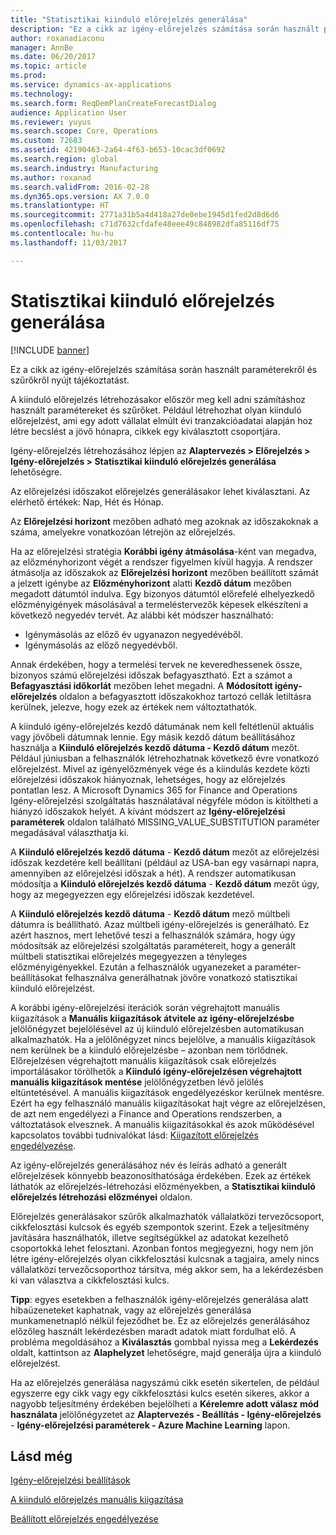 ```yaml
---
title: "Statisztikai kiinduló előrejelzés generálása"
description: "Ez a cikk az igény-előrejelzés számítása során használt paraméterekről és szűrőkről nyújt tájékoztatást."
author: roxanadiaconu
manager: AnnBe
ms.date: 06/20/2017
ms.topic: article
ms.prod: 
ms.service: dynamics-ax-applications
ms.technology: 
ms.search.form: ReqDemPlanCreateForecastDialog
audience: Application User
ms.reviewer: yuyus
ms.search.scope: Core, Operations
ms.custom: 72683
ms.assetid: 42190463-2a64-4f63-b653-10cac3df0692
ms.search.region: global
ms.search.industry: Manufacturing
ms.author: roxanad
ms.search.validFrom: 2016-02-28
ms.dyn365.ops.version: AX 7.0.0
ms.translationtype: HT
ms.sourcegitcommit: 2771a31b5a4d418a27de0ebe1945d1fed2d8d6d6
ms.openlocfilehash: c71d7632cfdafe48eee49c848982dfa85116df75
ms.contentlocale: hu-hu
ms.lasthandoff: 11/03/2017

---
```


# <a name="generate-a-statistical-baseline-forecast"></a>Statisztikai kiinduló előrejelzés generálása

[!INCLUDE [banner](../includes/banner.md)]

Ez a cikk az igény-előrejelzés számítása során használt paraméterekről és szűrőkről nyújt tájékoztatást. 

A kiinduló előrejelzés létrehozásakor először meg kell adni számításhoz használt paramétereket és szűrőket. Például létrehozhat olyan kiinduló előrejelzést, ami egy adott vállalat elmúlt évi tranzakcióadatai alapján hoz létre becslést a jövő hónapra, cikkek egy kiválasztott csoportjára. 

Igény-előrejelzés létrehozásához lépjen az **Alaptervezés &gt; Előrejelzés &gt; Igény-előrejelzés &gt; Statisztikai kiinduló előrejelzés generálása** lehetőségre. 

Az előrejelzési időszakot előrejelzés generálásakor lehet kiválasztani. Az elérhető értékek: Nap, Hét és Hónap. 

Az **Előrejelzési horizont** mezőben adható meg azoknak az időszakoknak a száma, amelyekre vonatkozóan létrejön az előrejelzés. 

Ha az előrejelzési stratégia **Korábbi igény átmásolása**-ként van megadva, az előzményhorizont végét a rendszer figyelmen kívül hagyja. A rendszer átmásolja az időszakok az **Előrejelzési horizont** mezőben beállított számát a jelzett igénybe az **Előzményhorizont** alatti **Kezdő dátum** mezőben megadott dátumtól indulva. Egy bizonyos dátumtól előrefelé elhelyezkedő előzményigények másolásával a termeléstervezők képesek elkészíteni a következő negyedév tervét. Az alábbi két módszer használható:

-   Igénymásolás az előző év ugyanazon negyedévéből.
-   Igénymásolás az előző negyedévből.

Annak érdekében, hogy a termelési tervek ne keveredhessenek össze, bizonyos számú előrejelzési időszak befagyasztható. Ezt a számot a **Befagyasztási időkorlát** mezőben lehet megadni. A **Módosított igény-előrejelzés** oldalon a befagyasztott időszakokhoz tartozó cellák letiltásra kerülnek, jelezve, hogy ezek az értékek nem változtathatók. 

A kiinduló igény-előrejelzés kezdő dátumának nem kell feltétlenül aktuális vagy jövőbeli dátumnak lennie. Egy másik kezdő dátum beállításához használja a **Kiinduló előrejelzés kezdő dátuma - Kezdő dátum** mezőt. Például júniusban a felhasználók létrehozhatnak következő évre vonatkozó előrejelzést. Mivel az igényelőzmények vége és a kiindulás kezdete közti előrejelzési időszakok hiányoznak, lehetséges, hogy az előrejelzés pontatlan lesz. A Microsoft Dynamics 365 for Finance and Operations Igény-előrejelzési szolgáltatás használatával négyféle módon is kitöltheti a hiányzó időszakok helyét. A kívánt módszert az **Igény-előrejelzési paraméterek** oldalon található MISSING\_VALUE\_SUBSTITUTION paraméter megadásával választhatja ki. 

A **Kiinduló előrejelzés kezdő dátuma** - **Kezdő dátum** mezőt az előrejelzési időszak kezdetére kell beállítani (például az USA-ban egy vasárnapi napra, amennyiben az előrejelzési időszak a hét). A rendszer automatikusan módosítja a **Kiinduló előrejelzés kezdő dátuma** - **Kezdő dátum** mezőt úgy, hogy az megegyezzen egy előrejelzési időszak kezdetével. 

A **Kiinduló előrejelzés kezdő dátuma** - **Kezdő dátum** mező múltbeli dátumra is beállítható. Azaz múltbeli igény-előrejelzés is generálható. Ez azért hasznos, mert lehetővé teszi a felhasználók számára, hogy úgy módosítsák az előrejelzési szolgáltatás paramétereit, hogy a generált múltbeli statisztikai előrejelzés megegyezzen a tényleges előzményigényekkel. Ezután a felhasználók ugyanezeket a paraméter-beállításokat felhasználva generálhatnak jövőre vonatkozó statisztikai kiinduló előrejelzést. 

A korábbi igény-előrejelzési iterációk során végrehajtott manuális kiigazítások a **Manuális kiigazítások átvitele az igény-előrejelzésbe** jelölőnégyzet bejelölésével az új kiinduló előrejelzésben automatikusan alkalmazhatók. Ha a jelölőnégyzet nincs bejelölve, a manuális kiigazítások nem kerülnek be a kiinduló előrejelzésbe – azonban nem törlődnek. Előrejelzésen végrehajtott manuális kiigazítások csak előrejelzés importálásakor törölhetők a **Kiinduló igény-előrejelzésen végrehajtott manuális kiigazítások mentése** jelölőnégyzetben lévő jelölés eltüntetésével. A manuális kiigazítások engedélyezéskor kerülnek mentésre. Ezért ha egy felhasználó manuális kiigazításokat hajt végre az előrejelzésen, de azt nem engedélyezi a Finance and Operations rendszerben, a változtatások elvesznek. A manuális kiigazításokkal és azok működésével kapcsolatos további tudnivalókat lásd: [Kiigazított előrejelzés engedélyezése](authorize-adjusted-forecast.md). 

Az igény-előrejelzés generálásához név és leírás adható a generált előrejelzések könnyebb beazonosíthatósága érdekében. Ezek az értékek láthatók az előrejelzés-létrehozási előzményekben, a **Statisztikai kiinduló előrejelzés létrehozási előzményei** oldalon. 

Előrejelzés generálásakor szűrők alkalmazhatók vállalatközi tervezőcsoport, cikkfelosztási kulcsok és egyéb szempontok szerint. Ezek a teljesítmény javítására használhatók, illetve segítségükkel az adatokat kezelhető csoportokká lehet felosztani. Azonban fontos megjegyezni, hogy nem jön létre igény-előrejelzés olyan cikkfelosztási kulcsnak a tagjaira, amely nincs vállalatközi tervezőcsoporthoz társítva, még akkor sem, ha a lekérdezésben ki van választva a cikkfelosztási kulcs. 

**Tipp**: egyes esetekben a felhasználók igény-előrejelzés generálása alatt hibaüzeneteket kaphatnak, vagy az előrejelzés generálása munkamenetnapló nélkül fejeződhet be. Ez az előrejelzés generálásához előzőleg használt lekérdezésben maradt adatok miatt fordulhat elő. A probléma megoldásához a **Kiválasztás** gombbal nyissa meg a **Lekérdezés** oldalt, kattintson az **Alaphelyzet** lehetőségre, majd generálja újra a kiinduló előrejelzést. 

Ha az előrejelzés generálása nagyszámú cikk esetén sikertelen, de például egyszerre egy cikk vagy egy cikkfelosztási kulcs esetén sikeres, akkor a nagyobb teljesítmény érdekében bejelölheti a **Kérelemre adott válasz mód használata** jelölőnégyzetet az **Alaptervezés - Beállítás - Igény-előrejelzés** - **Igény-előrejelzési paraméterek - Azure Machine Learning** lapon.

<a name="see-also"></a>Lásd még
--------

[Igény-előrejelzési beállítások](demand-forecasting-setup.md)

[A kiinduló előrejelzés manuális kiigazítása](manual-adjustments-baseline-forecast.md)

[Beállított előrejelzés engedélyezése](authorize-adjusted-forecast.md)




